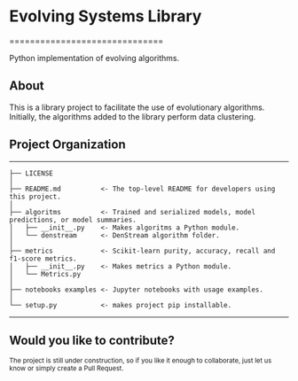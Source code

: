 # Evolving Systems Library 
==============================

Python implementation of evolving algorithms.

## About

This is a library project to facilitate the use of evolutionary algorithms.
Initially, the algorithms added to the library perform data clustering.

## Project Organization
------------

    ├── LICENSE
    │
    ├── README.md          <- The top-level README for developers using this project.
    │
    ├── algoritms          <- Trained and serialized models, model predictions, or model summaries.
    │   ├── __init__.py    <- Makes algoritms a Python module.
    │   └── denstream      <- DenStream algorithm folder.
    │
    ├── metrics            <- Scikit-learn purity, accuracy, recall and f1-score metrics.
    │   ├── __init__.py    <- Makes metrics a Python module.
    │   └── Metrics.py
    │
    ├── notebooks examples <- Jupyter notebooks with usage examples.
    │
    └── setup.py           <- makes project pip installable.


--------

## Would you like to contribute?
<p><small>The project is still under construction, so if you like it enough to collaborate, just let us know or simply create a Pull Request.</small></p>